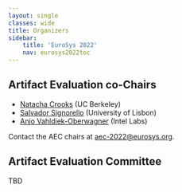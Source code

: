 ```yaml
---
layout: single
classes: wide
title: Organizers
sidebar:
    title: 'EuroSys 2022'
    nav: eurosys2022toc
---
```


## Artifact Evaluation co-Chairs

* [Natacha Crooks](https://nacrooks.github.io/) (UC Berkeley)
* [Salvador Signorello](https://ciencias.ulisboa.pt/perfil/ssignorello) (University of Lisbon)
* [Anjo Vahldiek-Oberwagner](https://vahldiek.github.io/) (Intel Labs)

Contact the AEC chairs at [aec-2022@eurosys.org](mailto:aec-2022@eurosys.org).

## Artifact Evaluation Committee

TBD